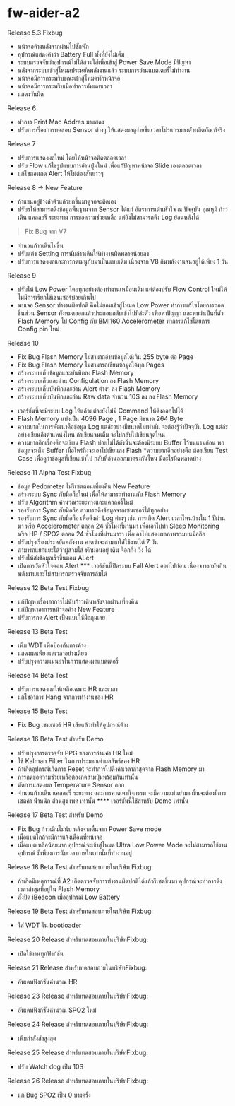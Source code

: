 # fw-aider-a2
Release 5.3
Fixbug
- หน้าจอค้างหลังจากผ่านไปซักพัก 
- อุปกรณ์แสดงคำว่า Battery Full ทั้งที่ยังไม่เต็ม
- ระบบตรวจจับว่าอุปกรณ์ไม่ได้สวมใส่เพื่อเข้าสู่ Power Save Mode มีปัญหา 
- หลังจากระบบเข้าสู่โหมดประหยัดพลังงานแล้ว ระบบการอ่านแบตเตอรี่ไม่ทำงาน
- หน้าจอมีการกระพริบขณะเข้าสู่โหมดพักหน้าจอ
- หน้าจอมีการกระพริบเมื่อทำการอัพเดทเวลา
- แสดงวันผิด

Release 6
- ทำการ Print Mac Addres มาแสดง
- ปรับการเรื่องการทดสอบ Sensor ต่างๆ ให้แสดงผลดูง่ายขึ้นเวลาโปรแกรมลงตัวผลิตภัณฑ์จริง


Release 7
- ปรับการแสดงผลใหม่ โดยให้หน้าจอติดตลอดเวลา
- ปรับ Flow แก้ไขรูปแบบการอ่านปุ่มใหม่ เพื่อแก้ปัญหาหน้าจอ Slide เองตลอดเวลา
- แก้ไขตอนกด Alert ให้ไม่ต้องสั่นยาวๆ 

Release 8
-> New Feature
  -  ถ้าแขนอยู่ข้างลำตัวแล้วยกขึ้นมาดูจอจะติดเอง
 - ปรับรให้สามารถดึงข้อมูลพื้นฐานจาก Sensor ได้แก่ อัตราการเต้นหัวใจ ณ ปัจจุบัน อุณหูมิ ก้าวเดิน แคลลอรี ระยะทาง  การขอความช่วยเหลือ  แต่ยังไม่สามารถดึง Log ย้อนหลังได้
      
> Fix Bug จาก V7
  - จำนวนก้าวเดินไม่ขึ้น
 - ปรับแต่ง Setting การนับก้าวเดินให้ทำงานผิดพลาดน้อยลง 
- ปรับการแสดงผลและการกดเมนูกับมาเป็นแบบเดิม เนื่องจาก V8 กินพลังงานจนอยู่ได้เพียง 1 วัน
  
Release 9
- ปรับให้ Low Power โดยทุกอย่างต้องทำงานเหมือนเดิม แต่ต้องปรับ Flow Control ใหม่ให้ไม่มีการเรียกใช้เซนเซอร์บ่อยเกินไป
- พบเจอ Sensor ทำงานผิดปกติ คือไม่ยอมเข้าสู่โหมด Low Power ทำการแก้ไขโดยการถอดชิ้นส่วน Sensor ทังหมดออกแล้วประกอบกลับเข้าไปทีล่ะตัว
  เพื่อหาปัญญา และพบว่าเป็นที่ตัว Flash Memory ไป Config กับ BMI160 Accelerometer ทำการแก้ไขโดยการ Config pin ใหม่

Release 10
- Fix Bug Flash Memory ไม่สามาถอ่านข้อมูลได้เกิน 255 byte ต่อ Page
- Fix Bug Flash Memory ไม่สามารถเขียนข้อมูลได้ทุก Pages
- สร้างระบบเก็บข้อมูลและบันทึกลง Flash Memory
- สร้างระบบเก็บและอ่าน Configulation ลง Flash Memory
- สร้างระบบเก็บบันทึกและอ่าน Alert ต่างๆ  ลง Flash Memory
- สร้างระบบเก็บบันทึกและอ่าน  Raw data จำนวน 10S ลง  ลง Flash Memory
* เวอร์ชันนี้จะมีระบบ Log ให้แล้วแต่จะยังไม่มี Command ให้ดึงออกไปได้
* Flash Memory แบ่งเป็น 4096 Page , 1 Page มีขนาด 264 Byte
* ความยากในการพัฒนาคือข้อมูล Log แต่ล่ะอย่างมีขนาดไม่เท่ากัน
  จะต้องรู้ว่าปัจจุบัน Log แต่ล่ะอย่างเขียนถึงตำแหน่งไหน ถ้าเขียนจนเต็ม
  จะไปกลับไปเขียนจุดไหน 
* ความยากอีกเรื่องคือจะเขียน Flash บ่อยไม่ได้ดังนั้นจะต้องมีระบบ Buffer ไว้บนแรมก่อน
 พอข้อมูลจะเต็ม Buffer เมื่อไหร่ถึงจะเอาไปเขียนลง Flash
*ความยากอีกอย่างคือ ต้องเขียน Test Case เพื่อดูว่าข้อมูลที่เขียนเข้าไป กลับที่อ่านออกมาตรงกันไหน
 มีอะไรผิดพลาดบ้าง

Release 11 Alpha Test
Fixbug
- ข้อมูล Pedometer ไม่รีเซตตอนเที่ยงคืน
New Feature
- สร้างระบบ Sync กับมือถือใหม่ เพื่อให้สามารถทำงานกับ Flash Memory 
- ปรับ Algorithm คำนวณระยะทางและแคลลอรี่ใหม่
- รองรับการ Sync กับมือถือ สามารถดึงข้อมูลจากเซนเซอร์ได้ทุกอย่าง 
- รองรับการ Sync กับมือถือ เพื่อดึงค่า Log ต่างๆ เช่น การเกิด Alert เวลาไหนบ้างใน 1 ปีผ่านมา 
   หรือ  Accelerometer ตลอด 24 ชั่วโมงที่ผ่านมา เพื่อเอาไปทำ Sleep Monitoring
   หรือ HP / SPO2 ตลอด 24 ชั่วโมงที่ผ่านมาว่า เพื่อเอาไปแสดงผลภาพรวมบนมือถือ
- ปรับปรุงเรื่องประหยัดพลังงาน  คาดว่าจะสามาถใส่่ใช้งานได้ 7 วัน
- สามารถแยกแยะได้ว่าผู้สวมใส่ พักผ่อนอยู่ เดิน จ๊อกกิ่ง วิ่ง ได้
- ปรับให้ส่งข้อมูลเร็วขึ้นตอน ALert 
- เปิดการวัดหัวใจตอน Alert
*** เวอร์ชันนี้ปิดระบบ Fall Alert ออกไปก่อน เนื่องจาางกมันกินพลังงานและไม่สามารถตรวจจับการล้มได้

Release 12 Beta Test 
Fixbug
- แก้ปัญหาเรื่องอาการไม่นับก้าวเดินหลังจากผ่านเที่ยงคืน
- แก้ปัญหาอาการหน้าจอค้าง
New Feature
- ปรับการกด Alert เป็นแบบใช้มือกุมเลย

Release 13 Beta Test
- เพิ่ม WDT เพื่อป้องกันการค้าง
- แสดงผลเพียงแค่เวลาอย่างเดียว
- ปรับปรุงความแม่นยำในการแสดงผลแบตเตอรี่

Release 14 Beta Test
- ปรับการแสดงผลให้เหลือเฉพาะ HR และเวลา
- แก้ไขอาการ Hang จากการทำงานของ HR

Release 15 Beta Test
- Fix Bug เซนเซอร์ HR เสียแล้วทำให้อุปกรณ์ค้าง

Release 16 Beta Test สำหรับ Demo
- ปรับปรุงการตรวจจับ PPG ของการอ่านค่า HR ใหม่
- ใช้ Kalman Filter ในการประมาณค่าผลลัพธ์ของ HR
- ถ้าเกิดอุปกรณ์เกิดการ Reset จะทำการไปดึงค่าเวลาล่าสุดจาก Flash Memory มา
- การกดขอความช่วยเหลือต้องกดสามปุ่มพร้อมกันเท่านั้น
- ตัดการแสดงผล Temperature Sensor ออก
- จำนวนก้าวเดิน แคลลอรี่ ระยะทาง และการคาดเดากิจกรรม จะมีความแม่นยำมากขึ้นจะต้องมีการเซตค่า น้ำหนัก ส่วนสูง เพศ เท่านั้น
**** เวอร์ชันนี้ใช้สำหรับ Demo เท่านั้น

Release 17 Beta Test สำหรับ Demo
- Fix Bug ก้าวเดินไม่นับ หลังจากตื่นจาก Power Save mode
- เมื่อแบตใกล้จะมีการแจ้งเตือนที่หน้าจอ
- เมื่อแบตเหลือน้อยมาก อุปกรณ์จะเข้าสู่่โหมด Ultra Low Power Mode จะไม่สามารถใช้งานอุปกรณ์ มีเพียงการนับเวลาภายในเท่านั้นที่ทำงานอยู่

Release 18 Beta Test สำหรับทดสอบภายในบริษัท
Fixbug:
- ถ้าเกิดมีเหตุการณ์ที่ A2 เกิดตรวจจับการทำงานผิดปกติได้แล้วรีเซตขึ้นมา อุปกรณ์จะทำการดึงเวลาล่าสุดที่อยู่ใน Flash Memory
- สั่งปิด iBeacon เมื่ออุปกรณ์  Low Battery


Release 19 Beta Test สำหรับทดสอบภายในบริษัท
Fixbug:
- ใส่ WDT ใน bootloader



Release 20 Release สำหรับทดสอบภายในบริษัทFixbug:
- เปิดใช้งานทุกฟังก์ชัน


Release 21 Release สำหรับทดสอบภายในบริษัทFixbug:
- อัพเดทฟังก์ชันคำนวณ HR

Release 23 Release สำหรับทดสอบภายในบริษัทFixbug:
- อัพเดทฟังก์ชันคำนวณ SPO2 ใหม่


Release 24 Release สำหรับทดสอบภายในบริษัทFixbug:
- เพิ่มกำลังส่งสูงสุด


Release 25 Release สำหรับทดสอบภายในบริษัทFixbug:
- ปรับ Watch dog เป็น 10S

Release 26 Release สำหรับทดสอบภายในบริษัทFixbug:
- แก้ Bug SPO2 เป็น 0 บางครั้ง




